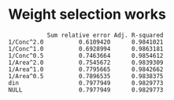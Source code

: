 # Weight selection works

               Sum relative error Adj. R-squared
    1/Conc^2.0          0.6109420      0.9841021
    1/Conc^1.0          0.6928994      0.9863181
    1/Conc^0.5          0.7463664      0.9854612
    1/Area^2.0          0.7545672      0.9839309
    1/Area^1.0          0.7795665      0.9842662
    1/Area^0.5          0.7896535      0.9838375
    din                 0.7977949      0.9829773
    NULL                0.7977949      0.9829773

